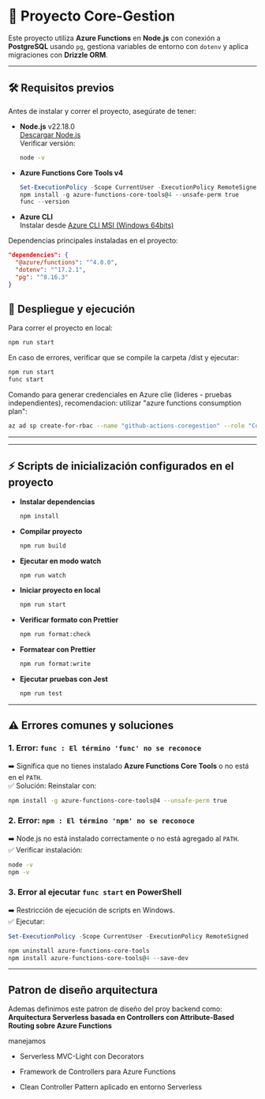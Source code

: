 # 📌 Proyecto Core-Gestion

Este proyecto utiliza **Azure Functions** en **Node.js** con conexión a **PostgreSQL** usando `pg`,
gestiona variables de entorno con `dotenv` y aplica migraciones con **Drizzle ORM**.

---

## 🛠 Requisitos previos

Antes de instalar y correr el proyecto, asegúrate de tener:

- **Node.js** v22.18.0  
  [Descargar Node.js](https://nodejs.org/en/)  
  Verificar versión:

  ```bash
  node -v
  ```

- **Azure Functions Core Tools v4**

  ```powershell
  Set-ExecutionPolicy -Scope CurrentUser -ExecutionPolicy RemoteSigned
  npm install -g azure-functions-core-tools@4 --unsafe-perm true
  func --version
  ```

- **Azure CLI**  
  Instalar desde [Azure CLI MSI (Windows 64bits)](https://learn.microsoft.com/es-es/cli/azure/install-azure-cli-windows?view=azure-cli-latest&pivots=msi)

Dependencias principales instaladas en el proyecto:

```json
"dependencies": {
  "@azure/functions": "^4.0.0",
  "dotenv": "^17.2.1",
  "pg": "^8.16.3"
}
```

## 🚀 Despliegue y ejecución

Para correr el proyecto en local:

```bash
npm run start
```

En caso de errores, verificar que se compile la carpeta /dist y ejecutar:

```bash
npm run start
func start
```

Comando para generar credenciales en Azure clie (lideres - pruebas independientes), recomendacion: utilizar "azure functions consumption plan":

```bash
az ad sp create-for-rbac --name "github-actions-coregestion" --role "Contributor" --scopes "/subscriptions/<SUBSCRIPTION_ID>/resourceGroups/<RESOURCE_GROUP>" --sdk-auth
```

---

---

## ⚡ Scripts de inicialización configurados en el proyecto

- **Instalar dependencias**

  ```bash
  npm install
  ```

- **Compilar proyecto**

  ```bash
  npm run build
  ```

- **Ejecutar en modo watch**

  ```bash
  npm run watch
  ```

- **Iniciar proyecto en local**

  ```bash
  npm run start
  ```

- **Verificar formato con Prettier**

  ```bash
  npm run format:check
  ```

- **Formatear con Prettier**

  ```bash
  npm run format:write
  ```

- **Ejecutar pruebas con Jest**
  ```bash
  npm run test
  ```

---

## ⚠️ Errores comunes y soluciones

### 1. Error: `func : El término 'func' no se reconoce`

➡️ Significa que no tienes instalado **Azure Functions Core Tools** o no está en el `PATH`.  
✅ Solución: Reinstalar con:

```bash
npm install -g azure-functions-core-tools@4 --unsafe-perm true
```

### 2. Error: `npm : El término 'npm' no se reconoce`

➡️ Node.js no está instalado correctamente o no está agregado al `PATH`.  
✅ Verificar instalación:

```bash
node -v
npm -v
```

### 3. Error al ejecutar `func start` en PowerShell

➡️ Restricción de ejecución de scripts en Windows.  
✅ Ejecutar:

```powershell
Set-ExecutionPolicy -Scope CurrentUser -ExecutionPolicy RemoteSigned

npm uninstall azure-functions-core-tools
npm install azure-functions-core-tools@4 --save-dev
```

---

## Patron de diseño arquitectura

Ademas definimos este patron de diseño del proy backend como:
**Arquitectura Serverless basada en Controllers con Attribute-Based Routing sobre Azure Functions**

manejamos

- Serverless MVC-Light con Decorators

- Framework de Controllers para Azure Functions

- Clean Controller Pattern aplicado en entorno Serverless
